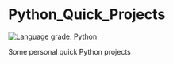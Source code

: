 Python_Quick_Projects
===

[![Language grade: Python](https://img.shields.io/lgtm/grade/python/g/Thibault-Santonja/Python_Quick_Projects.svg?logo=lgtm&logoWidth=18)](https://lgtm.com/projects/g/Thibault-Santonja/Python_Quick_Projects/context:python)

Some personal quick Python projects
